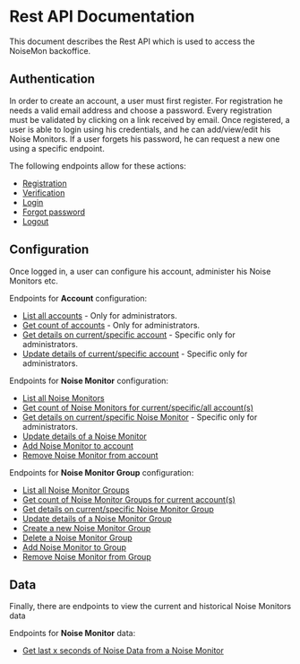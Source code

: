 # Rest API Documentation
This document describes the Rest API which is used to access the NoiseMon backoffice.

## Authentication
In order to create an account, a user must first register. For registration he needs a valid email address and choose a password. Every registration must be validated by clicking on a link received by email.
Once registered, a user is able to login using his credentials, and he can add/view/edit his Noise Monitors.
If a user forgets his password, he can request a new one using a specific endpoint.

The following endpoints allow for these actions:
  * [Registration](./Auth/Register.md)
  * [Verification](./Auth/Verify.md)
  * [Login](./Auth/Login.md)
  * [Forgot password](./Auth/ForgotPassword.md)
  * [Logout](./Auth/Logout.md)

## Configuration
Once logged in, a user can configure his account, administer his Noise Monitors etc.

Endpoints for **Account** configuration:
 * [List all accounts](./api/account/List.md) - Only for administrators.
 * [Get count of accounts](./api/account/GetCount.md) - Only for administrators.
 * [Get details on current/specific account](./api/account/Get.md) - Specific only for administrators.
 * [Update details of current/specific account](./api/account/Update.md) - Specific only for administrators.

Endpoints for **Noise Monitor** configuration:
 * [List all Noise Monitors](./api/noisemonitor/List.md)
 * [Get count of Noise Monitors for current/specific/all account(s)](./api/noisemonitor/GetCount.md)
 * [Get details on current/specific Noise Monitor](./api/noisemonitor/Get.md) - Specific only for administrators.
 * [Update details of a Noise Monitor](./api/noisemonitor/Update.md)
 * [Add Noise Monitor to account](./api/noisemonitor/Add.md)
 * [Remove Noise Monitor from account](./api/noisemonitor/Remove.md)

Endpoints for **Noise Monitor Group** configuration:
 * [List all Noise Monitor Groups](./api/noisemonitorgroup/List.md)
 * [Get count of Noise Monitor Groups for current account(s)](./api/noisemonitorgroup/GetCount.md)
 * [Get details on current/specific Noise Monitor Group](./api/noisemonitorgroup/Get.md)
 * [Update details of a Noise Monitor Group](./api/noisemonitorgroup/Update.md)
 * [Create a new Noise Monitor Group](./api/noisemonitorgroup/Create.md)
 * [Delete a Noise Monitor Group](./api/noisemonitorgroup/Delete.md)
 * [Add Noise Monitor to Group](./api/noisemonitorgroup/Add.md)
 * [Remove Noise Monitor from Group](./api/noisemonitorgroup/Remove.md)

## Data
Finally, there are endpoints to view the current and historical Noise Monitors data

Endpoints for **Noise Monitor** data:
 * [Get last x seconds of Noise Data from a Noise Monitor](./api/noise/Get.md)
